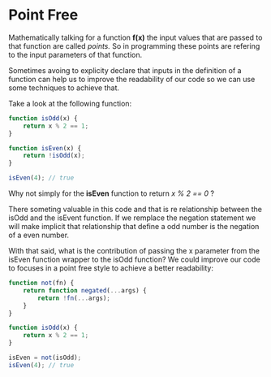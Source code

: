 # Point Free

Mathematically talking for a function **f(x)** the input values that are passed to that function are called *points.* So in programming these points are refering to the input parameters of that function.

Sometimes avoing to explicity declare that inputs in the definition of a function can help us to improve the readability of our code so we can use some techniques to achieve that. 

Take a look at the following function:

```js
function isOdd(x) {
    return x % 2 == 1;
}

function isEven(x) {
    return !isOdd(x);
}

isEven(4); // true
```

Why not simply for the **isEven** function to return *x % 2 == 0* ?

There someting valuable in this code and that is re relationship between the isOdd and the isEvent function. If we remplace the negation statement we will make implicit that relationship that define a odd number is the negation of a even number.

With that said, what is the contribution of passing the x parameter from the isEven function wrapper to the isOdd function? We could improve our code to focuses in a point free style to achieve a better readability:

```js
function not(fn) {
    return function negated(...args) {
        return !fn(...args);
    }
}

function isOdd(x) {
    return x % 2 == 1;
}

isEven = not(isOdd);
isEven(4); // true
```